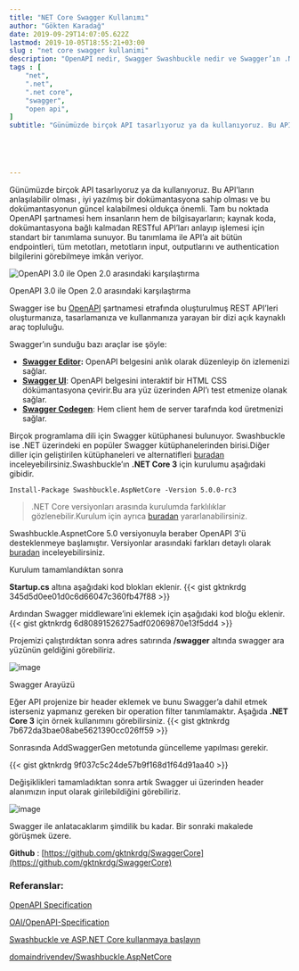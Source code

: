 ```yaml
---
title: "NET Core Swagger Kullanımı"
author: "Gökten Karadağ"
date: 2019-09-29T14:07:05.622Z
lastmod: 2019-10-05T18:55:21+03:00
slug : "net core swagger kullanimi"
description: "OpenAPI nedir, Swagger Swashbuckle nedir ve Swagger’ın .NET Core 3 için kullanımı"
tags : [
    "net",
    ".net",
    ".net core",
    "swagger",
    "open api",
]
subtitle: "Günümüzde birçok API tasarlıyoruz ya da kullanıyoruz. Bu API’ların anlaşılabilir olması , iyi yazılmış bir dökümantasyona sahip olması ve…"





---
```


Günümüzde  birçok API tasarlıyoruz ya da kullanıyoruz. Bu API’ların anlaşılabilir olması , iyi yazılmış bir dokümantasyona sahip olması ve bu dokümantasyonun güncel kalabilmesi oldukça önemli. Tam bu noktada OpenAPI şartnamesi hem insanların hem de bilgisayarların; kaynak koda, dokümantasyona bağlı kalmadan RESTful API’ları anlayıp işlemesi için standart bir tanımlama sunuyor. Bu tanımlama ile API’a ait bütün endpointleri, tüm metotları, metotların input, outputlarını ve authentication bilgilerini görebilmeye imkân veriyor.




![OpenAPI 3.0 ile Open 2.0 arasındaki karşılaştırma](/image/net-core-swagger/1.png#center)

OpenAPI 3.0 ile Open 2.0 arasındaki karşılaştırma 



Swagger ise bu [OpenAPI](https://swagger.io/resources/open-api/) şartnamesi etrafında oluşturulmuş REST API’leri oluşturmanıza, tasarlamanıza ve kullanmanıza yarayan bir dizi açık kaynaklı araç topluluğu.

Swagger’ın sunduğu bazı araçlar ise şöyle:

*   [**Swagger Editor**](http://editor.swagger.io/)**:** OpenAPI belgesini anlık olarak düzenleyip ön izlemenizi sağlar.
*   [**Swagger UI**](https://swagger.io/swagger-ui/): OpenAPI belgesini interaktif bir HTML CSS dökümantasyona çevirir.Bu ara yüz üzerinden API’ı test etmenize olanak sağlar.
*   [**Swagger Codegen**](https://github.com/swagger-api/swagger-codegen): Hem client hem de server tarafında kod üretmenizi sağlar.

Birçok programlama dili için Swagger kütüphanesi bulunuyor. Swashbuckle ise .NET üzerindeki en popüler Swagger kütüphanelerinden birisi.Diğer diller için geliştirilen kütüphaneleri ve alternatifleri [buradan](https://swagger.io/tools/open-source/open-source-integrations/) inceleyebilirsiniz.Swashbuckle’ın **.NET Core 3** için kurulumu aşağıdaki gibidir.

``Install-Package Swashbuckle.AspNetCore -Version 5.0.0-rc3``

> .NET Core versiyonları arasında kurulumda farklılıklar gözlenebilir.Kurulum için ayrıca [buradan](https://github.com/domaindrivendev/Swashbuckle.AspNetCore) yararlanabilirsiniz.

Swashbuckle.AspnetCore 5.0 versiyonuyla beraber OpenAPI 3'ü desteklenmeye başlamıştır. Versiyonlar arasındaki farkları detaylı olarak [buradan](https://blog.readme.io/an-example-filled-guide-to-swagger-3-2/) inceleyebilirsiniz.

Kurulum tamamlandıktan sonra

**Startup.cs** altına aşağıdaki kod blokları eklenir.
{{< gist gktnkrdg 345d5d0ee01d0c6d66047c360fb47f88 >}}



Ardından Swagger middleware’ini eklemek için aşağıdaki kod bloğu eklenir.
{{< gist gktnkrdg 6d80891526275adf02069870e13f5dd4 >}}



Projemizi çalıştırdıktan sonra adres satırında **/swagger** altında swagger ara yüzünün geldiğini görebiliriz.



![image](/image/net-core-swagger/2.png#center)

Swagger Arayüzü

Eğer API projenize bir header eklemek ve bunu Swagger’a dahil etmek isterseniz yapmanız gereken bir operation filter tanımlamaktır. Aşağıda **.NET Core 3** için örnek kullanımını görebilirsiniz.
{{< gist gktnkrdg 7b672da3bae08abe5621390cc026ff59 >}}



Sonrasında AddSwaggerGen metotunda güncelleme yapılması gerekir.

{{< gist gktnkrdg 9f037c5c24de57b9f168d1f64d91aa40 >}}

Değişiklikleri tamamladıktan sonra artık Swagger ui üzerinden header alanımızın input olarak girilebildiğini görebiliriz.



![image](/image/net-core-swagger/3.png#center)

Swagger ile anlatacaklarım şimdilik bu kadar. Bir sonraki makalede görüşmek üzere.

**Github** : [https://github.com/gktnkrdg/SwaggerCore](https://github.com/gktnkrdg/SwaggerCore)

### Referanslar:

[OpenAPI Specification](http://spec.openapis.org/oas/v3.0.2)

[OAI/OpenAPI-Specification](https://github.com/OAI/OpenAPI-specification/)

[Swashbuckle ve ASP.NET Core kullanmaya başlayın](https://docs.microsoft.com/tr-tr/aspnet/core/tutorials/getting-started-with-swashbuckle?view=aspnetcore-3.0&amp;tabs=visual-studio)

[domaindrivendev/Swashbuckle.AspNetCore](https://github.com/domaindrivendev/Swashbuckle.AspNetCore)
